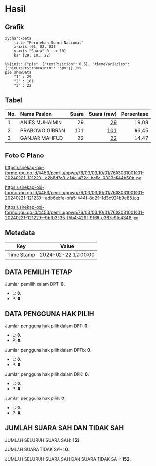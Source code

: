 # Hasil

## Grafik

```mermaid
xychart-beta
    title "Perolehan Suara Nasional"
    x-axis [01, 02, 03]
    y-axis "Suara" 0 --> 101
    bar [29, 101, 22]
```

```mermaid
%%{init: {"pie": {"textPosition": 0.5}, "themeVariables": {"pieOuterStrokeWidth": "5px"}} }%%
pie showData
    "1" : 29
    "2" : 101
    "3" : 22
```

## Tabel

| No. | Nama Paslon    | Suara | Suara (raw) | Persentase |
|:--- |:-------------- | -----:| -----------:| ----------:|
| 1   | ANIES MUHAIMIN | 29    | [29][p-1]   | 19,08      |
| 2   | PRABOWO GIBRAN | 101   | [101][p-2]  | 66,45      |
| 3   | GANJAR MAHFUD  | 22    | [22][p-3]   | 14,47      |


[p-1]: https://github.com/gigit-pemilu/pemilu-2024/blob/main/pilpres/hitung-suara/sub/76-sulawesi-barat/sub/03-mamasa/sub/03-mamasa/sub/1001-mamasa/sub/001-tps/sub/paslon-1.txt
[p-2]: https://github.com/gigit-pemilu/pemilu-2024/blob/main/pilpres/hitung-suara/sub/76-sulawesi-barat/sub/03-mamasa/sub/03-mamasa/sub/1001-mamasa/sub/001-tps/sub/paslon-2.txt
[p-3]: https://github.com/gigit-pemilu/pemilu-2024/blob/main/pilpres/hitung-suara/sub/76-sulawesi-barat/sub/03-mamasa/sub/03-mamasa/sub/1001-mamasa/sub/001-tps/sub/paslon-3.txt

## Foto C Plano

https://sirekap-obj-formc.kpu.go.id/4453/pemilu/ppwp/76/03/03/10/01/7603031001001-20240221-121228--c2b5d7c8-e14e-472e-bc5c-0323e544b50b.jpg

https://sirekap-obj-formc.kpu.go.id/4453/pemilu/ppwp/76/03/03/10/01/7603031001001-20240221-121230--adb6ebfe-bfa5-444f-8d29-1d3c924b9e85.jpg

https://sirekap-obj-formc.kpu.go.id/4453/pemilu/ppwp/76/03/03/10/01/7603031001001-20240221-121229--9bfb3335-f5b4-429f-9f69-c367c91c4348.jpg


## Metadata

| Key        | Value               |
| ---------- | ------------------- |
| Time Stamp | 2024-02-22 12:00:00 |


## DATA PEMILIH TETAP

Jumlah pemilih dalam DPT: **0**.
 * L: **0**.
 * P: **0**.

## DATA PENGGUNA HAK PILIH

Jumlah pengguna hak pilih dalam DPT: **0**.
 * L: **0**.
 * P: **0**.

Jumlah pengguna hak pilih dalam DPTb: **0**.
 * L: **0**.
 * P: **0**.

Jumlah pengguna hak pilih dalam DPK: **0**.
 * L: **0**.
 * P: **0**.

Jumlah pengguna hak pilih: **0**.
 * L: **0**.
 * P: **0**.

## JUMLAH SUARA SAH DAN TIDAK SAH

JUMLAH SELURUH SUARA SAH: **152**.

JUMLAH SUARA TIDAK SAH: **0**.

JUMLAH SELURUH SUARA SAH DAN SUARA TIDAK SAH: **152**.


